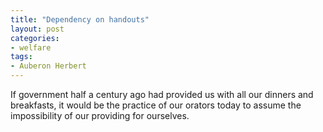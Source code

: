 ```yaml
---
title: "Dependency on handouts"
layout: post
categories:
- welfare
tags:
- Auberon Herbert
---
```


If government half a century ago had provided us with all our dinners and breakfasts, it would be the practice of our orators today to assume the impossibility of our providing for ourselves.